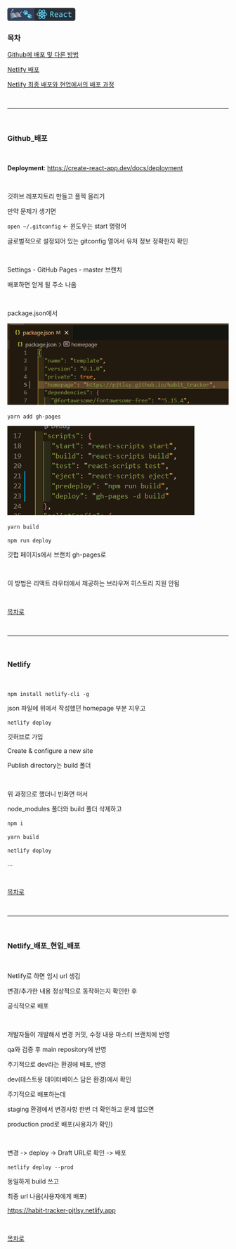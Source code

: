 <br />
<a href="https://github.com/seol-yu/TIL/tree/master/React/React_Concepts">
  <img src="https://github.com/seol-yu/TIL/raw/master/images/react-badge-logo.png?raw=true" height="30" style="max-width: 100%;">
</a>
<br />

### 목차

[Github에 배포 및 다른 방법](#Github_배포)

[Netlify 배포](#Netlify)

[Netlify 최종 배포와 현업에서의 배포 과정](#Netlify_배포_현업_배포)

<br />

---

<br />

### Github_배포

<br />

**Deployment**: https://create-react-app.dev/docs/deployment

<br />

깃허브 레포지토리 만들고 플젝 올리기

만약 문제가 생기면

`open ~/.gitconfig` <- 윈도우는 start 명령어

글로벌적으로 설정되어 있는 gitconfig 열어서 유저 정보 정확한지 확인

<br />

Settings - GitHub Pages - master 브랜치

배포하면 얻게 될 주소 나옴

<br />

package.json에서

![deployment](./imgs/deployment.png)

`yarn add gh-pages`

![deployment2](./imgs/deployment2.png)

`yarn build`

`npm run deploy`

깃헙 페이지s에서 브랜치 gh-pages로

<br />

이 방법은 리액트 라우터에서 제공하는 브라우져 히스토리 지원 안됨

<br />

[목차로](#목차)

<br />

---

<br />

### Netlify

<br />

`npm install netlify-cli -g`

json 파일에 위에서 작성했던 homepage 부분 지우고

`netlify deploy`

깃허브로 가입

Create & configure a new site

Publish directory는 build 폴더

<br />

위 과정으로 했더니 빈화면 떠서

node_modules 폴더와 build 폴더 삭제하고

`npm i`

`yarn build`

`netlify deploy`

...

<br />

[목차로](#목차)

<br />

---

<br />

### Netlify_배포_현업_배포

<br />

Netlify로 하면 임시 url 생김

변경/추가한 내용 정상적으로 동작하는지 확인한 후

공식적으로 배포

<br />

개발자들이 개발해서 변경 커밋, 수정 내용 마스터 브랜치에 반영

qa와 검증 후 main repository에 반영

주기적으로 dev라는 환경에 배포, 반영

dev(테스트용 데이터베이스 담은 환경)에서 확인

주기적으로 배포하는데

staging 환경에서 변경사항 한번 더 확인하고 문제 없으면

production prod로 배포(사용자가 확인)

<br />

변경 -> deploy -> Draft URL로 확인 -> 배포

`netlify deploy --prod`

동일하게 build 쓰고

최종 url 나옴(사용자에게 배포)

https://habit-tracker-pjtlsy.netlify.app

<br />

[목차로](#목차)

<br />